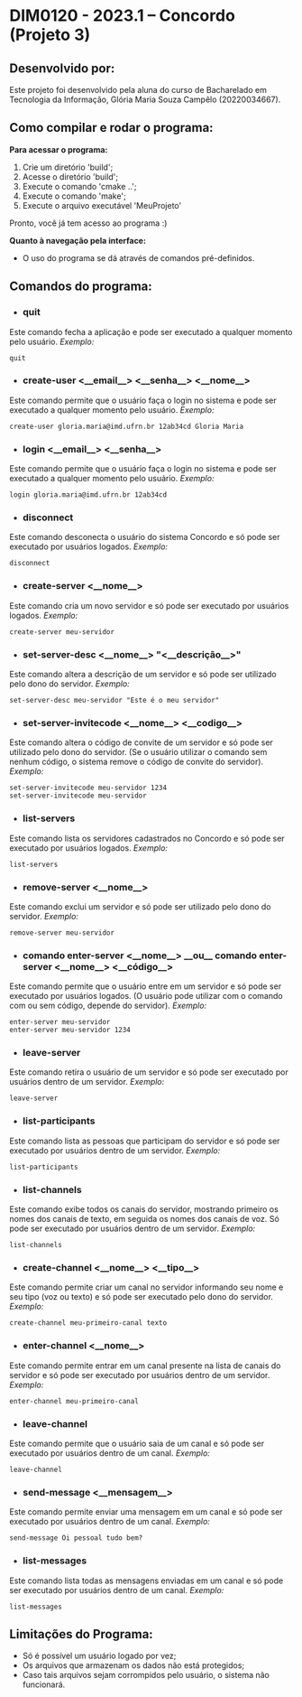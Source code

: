 # DIM0120 - 2023.1 – Concordo (Projeto 3)

## Desenvolvido por:
Este projeto foi desenvolvido pela aluna do curso de Bacharelado em Tecnologia da Informação, Glória Maria Souza Campêlo (20220034667).


## Como compilar e rodar o programa:
__Para acessar o programa:__
1. Crie um diretório 'build';
1. Acesse o diretório 'build';
1. Execute o comando 'cmake ..';
1. Execute o comando 'make';
1. Execute o arquivo executável 'MeuProjeto'

Pronto, você já tem acesso ao programa :)

__Quanto à navegação pela interface:__ <br>
- O uso do programa se dá através de comandos pré-definidos.

## Comandos do programa:
- <h3>quit</h3>
Este comando fecha a aplicação e pode ser executado a qualquer momento pelo usuário.
_Exemplo:_ 
```
quit
```

- <h3>create-user <__email__> <__senha__> <__nome__></h3>
Este comando permite que o usuário faça o login no sistema e pode ser executado a qualquer momento pelo usuário.
_Exemplo:_ 
```
create-user gloria.maria@imd.ufrn.br 12ab34cd Gloria Maria
```

- <h3>login <__email__> <__senha__></h3>
Este comando permite que o usuário faça o login no sistema e pode ser executado a qualquer momento pelo usuário.
_Exemplo:_ 
```
login gloria.maria@imd.ufrn.br 12ab34cd
```

- <h3>disconnect</h3>
Este comando desconecta o usuário do sistema Concordo e só pode ser executado por usuários logados.
_Exemplo:_ 
```
disconnect
```

- <h3>create-server <__nome__></h3>
Este comando cria um novo servidor  e só pode ser executado por usuários logados.
_Exemplo:_ 
```
create-server meu-servidor
```

- <h3>set-server-desc <__nome__> "<__descrição__>"</h3>
Este comando altera a descrição de um servidor e só pode ser utilizado pelo dono do servidor.
_Exemplo:_ 
```
set-server-desc meu-servidor "Este é o meu servidor"
```

- <h3>set-server-invitecode <__nome__> <__codigo__></h3>
Este comando altera o código de convite de um servidor e só pode ser utilizado pelo dono do servidor. (Se o usuário utilizar o comando sem nenhum código, o sistema remove o código de convite do servidor).
_Exemplo:_ 
```
set-server-invitecode meu-servidor 1234
set-server-invitecode meu-servidor
```

- <h3>list-servers</h3>
Este comando lista os servidores cadastrados no Concordo e só pode ser executado por usuários logados.
_Exemplo:_ 
```
list-servers
```

- <h3>remove-server <__nome__></h3>
Este comando exclui um servidor e só pode ser utilizado pelo dono do servidor. 
_Exemplo:_ 
```
remove-server meu-servidor
```

- <h3>comando enter-server <__nome__> __ou__ comando enter-server <__nome__> <__código__></h3>
Este comando permite que o usuário entre em um servidor e só pode ser executado por usuários logados. (O usuário pode utilizar com o comando com ou sem código, depende do servidor).
_Exemplo:_ 
```
enter-server meu-servidor
enter-server meu-servidor 1234
```

- <h3>leave-server</h3>
Este comando retira o usuário de um servidor e só pode ser executado por usuários dentro de um servidor.
_Exemplo:_ 
```
leave-server
```

- <h3>list-participants</h3>
Este comando lista as pessoas que participam do servidor e só pode ser executado por usuários dentro de um servidor.
_Exemplo:_ 
```
list-participants
```

- <h3>list-channels</h3>
Este comando exibe todos os canais do servidor, mostrando primeiro os nomes dos canais de texto, em
seguida os nomes dos canais de voz. Só pode ser executado por usuários dentro de um servidor.
_Exemplo:_ 
```
list-channels
```

- <h3>create-channel <__nome__> <__tipo__></h3>
Este comando permite criar um canal no servidor informando seu nome e seu tipo (voz ou texto) e só pode ser executado pelo dono do servidor.
_Exemplo:_ 
```
create-channel meu-primeiro-canal texto
```

- <h3>enter-channel <__nome__></h3>
Este comando permite entrar em um canal presente na lista de canais do servidor e só pode ser executado por usuários dentro de um servidor.
_Exemplo:_ 
```
enter-channel meu-primeiro-canal
```

- <h3>leave-channel</h3>
Este comando permite que o usuário saia de um canal e só pode ser executado por usuários dentro de um canal.
_Exemplo:_ 
```
leave-channel
```

- <h3>send-message <__mensagem__></h3>
Este comando permite enviar uma mensagem em um canal e só pode ser executado por usuários dentro de um canal.
_Exemplo:_ 
```
send-message Oi pessoal tudo bem?
```

- <h3>list-messages</h3>
Este comando lista todas as mensagens enviadas em um canal e só pode ser executado por usuários dentro de um canal.
_Exemplo:_ 
```
list-messages
```

## Limitações do Programa:
- Só é possível um usuário logado por vez;
- Os arquivos que armazenam os dados não está protegidos;
- Caso tais arquivos sejam corrompidos pelo usuário, o sistema não funcionará.